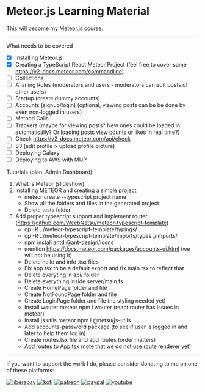 # Meteor.js Learning Material

This will become my Meteor.js course.

---

What needs to be covered

- [x] Installing Meteor.js
- [x] Creating a TypeScript React Meteor Project (feel free to cover some https://v2-docs.meteor.com/commandline)
- [ ] Collections
- [ ] Allaning Roles (moderators and users - moderators can edit posts of other users)
- [ ] Startup (create dummy accounts)
- [ ] Accounts (signup/login) (optional, viewing posts can be be done by even non-logged in users)
- [ ] Method Calls
- [ ] Trackers (maybe for viewing posts? New ones could be loaded in automatically? Or loading posts view counts or likes in real time?)
- [ ] Check https://v2-docs.meteor.com/api/check
- [ ] S3 (edit profile > upload profile picture)
- [ ] Deploying Galaxy
- [ ] Deploying to AWS with MUP

Tutorials (plan: Admin Dashboard):

1. What is Meteor (slideshow)
2. Installing METEOR and creating a simple project
    - meteor create --typescript project name
    - Show all the folders and files in the generated project
    - Delete tests folder
3. Add proper typescript support and implement router (https://github.com/WeebNetsu/meteor-typescript-template)
    - cp -R ../meteor-typescript-template/typings/ .
    - cp -R ../meteor-typescript-template/imports/types ./imports/
    - npm install antd @ant-design/icons
    - mention https://docs.meteor.com/packages/accounts-ui.html (we will not be using it)
    - Delete hello and info .tsx files
    - Fix app.tsx to be a default export and fix main.tsx to reflect that
    - Delete everyting in api/ folder
    - Delete everything inside server/main.ts
    - Create HomePage folder and file
    - Create NotFoundPage folder and file
    - Create LoginPage folder and file (no styling needed yet)
    - Install wouter meteor npm i wouter (react router has issues in meteor)
    - Install js utils meteor npm i @netsu/js-utils
    - Add accounts-password package (to see if user is logged in and later to help them log in)
    - Create routes.tsx file and add routes (order matters)
    - Add routes to App.tsx (note that we do not use route renderer yet)

---

If you want to support the work I do, please consider donating to me on one of these platforms:

[<img alt="liberapay" src="https://img.shields.io/badge/-LiberaPay-EBC018?style=flat-square&logo=liberapay&logoColor=white" />](https://liberapay.com/stevesteacher/)
[<img alt="kofi" src="https://img.shields.io/badge/-Kofi-7648BB?style=flat-square&logo=ko-fi&logoColor=white" />](https://ko-fi.com/stevesteacher)
[<img alt="patreon" src="https://img.shields.io/badge/-Patreon-F43F4B?style=flat-square&logo=patreon&logoColor=white" />](https://www.patreon.com/Stevesteacher)
[<img alt="paypal" src="https://img.shields.io/badge/-PayPal-0c1a55?style=flat-square&logo=paypal&logoColor=white" />](https://www.paypal.com/donate/?hosted_button_id=P9V2M4Q6WYHR8)
[<img alt="youtube" src="https://img.shields.io/badge/-YouTube-fc0032?style=flat-square&logo=youtube&logoColor=white" />](https://www.youtube.com/@Stevesteacher/join)
